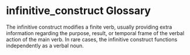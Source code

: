# infinitive_construct Glossary
The infinitive construct modifies a finite verb, usually providing extra information regarding the purpose, result, or temporal frame of the verbal action of the main verb.  In rare cases, the infinitive construct functions independently as a verbal noun.